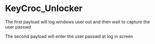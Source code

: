 # KeyCroc_Unlocker
The first payload will log windows user out and then wait to capture the user passwd

The second payload will enter the user passwd at log in screen 
